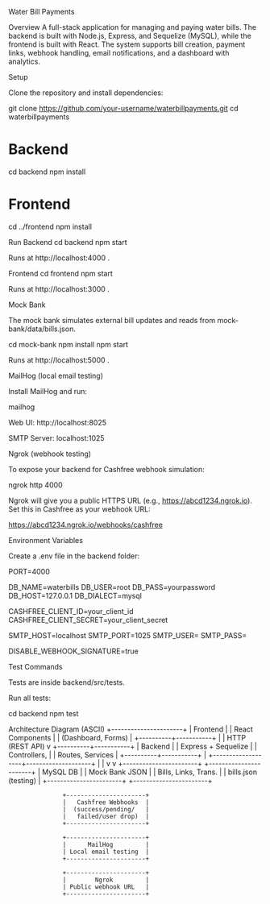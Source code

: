 Water Bill Payments

Overview
A full-stack application for managing and paying water bills. The backend is built with Node.js, Express, and Sequelize (MySQL), while the frontend is built with React. The system supports bill creation, payment links, webhook handling, email notifications, and a dashboard with analytics.

Setup

Clone the repository and install dependencies:

git clone https://github.com/your-username/waterbillpayments.git
cd waterbillpayments

# Backend
cd backend
npm install

# Frontend
cd ../frontend
npm install

Run
Backend
cd backend
npm start


Runs at http://localhost:4000
.

Frontend
cd frontend
npm start


Runs at http://localhost:3000
.

Mock Bank

The mock bank simulates external bill updates and reads from mock-bank/data/bills.json.

cd mock-bank
npm install
npm start


Runs at http://localhost:5000
.

MailHog (local email testing)

Install MailHog
 and run:

mailhog


Web UI: http://localhost:8025

SMTP Server: localhost:1025

Ngrok (webhook testing)

To expose your backend for Cashfree webhook simulation:

ngrok http 4000


Ngrok will give you a public HTTPS URL (e.g., https://abcd1234.ngrok.io).
Set this in Cashfree as your webhook URL:

https://abcd1234.ngrok.io/webhooks/cashfree

Environment Variables

Create a .env file in the backend folder:

PORT=4000

DB_NAME=waterbills
DB_USER=root
DB_PASS=yourpassword
DB_HOST=127.0.0.1
DB_DIALECT=mysql

CASHFREE_CLIENT_ID=your_client_id
CASHFREE_CLIENT_SECRET=your_client_secret

SMTP_HOST=localhost
SMTP_PORT=1025
SMTP_USER=
SMTP_PASS=

DISABLE_WEBHOOK_SIGNATURE=true

Test Commands

Tests are inside backend/src/tests.

Run all tests:

cd backend
npm test

Architecture Diagram (ASCII)
                   +----------------------+
                   |      Frontend        |
                   |   React Components   |
                   |  (Dashboard, Forms)  |
                   +----------+-----------+
                              |
                              | HTTP (REST API)
                              v
                   +----------+-----------+
                   |       Backend        |
                   | Express + Sequelize  |
                   |   Controllers,       |
                   |   Routes, Services   |
                   +----------+-----------+
                              |
          +-------------------+--------------------+
          |                                        |
          v                                        v
+-----------------------+               +-----------------------+
|      MySQL DB         |               |     Mock Bank JSON    |
| Bills, Links, Trans.  |               | bills.json (testing)  |
+-----------------------+               +-----------------------+

                   +----------------------+
                   |   Cashfree Webhooks  |
                   |  (success/pending/   |
                   |   failed/user drop)  |
                   +----------------------+

                   +----------------------+
                   |      MailHog         |
                   | Local email testing  |
                   +----------------------+

                   +----------------------+
                   |        Ngrok         |
                   | Public webhook URL   |
                   +----------------------+
